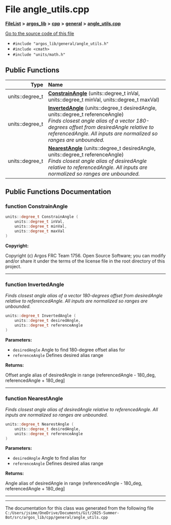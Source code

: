 

# File angle\_utils.cpp



[**FileList**](files.md) **>** [**argos\_lib**](dir_f9cbf5730473812e84551a5945ef39f8.md) **>** [**cpp**](dir_cf4b00708d9639a2579b4441eb30ca52.md) **>** [**general**](dir_16b6c439f6536703101f25e459a4699b.md) **>** [**angle\_utils.cpp**](angle__utils_8cpp.md)

[Go to the source code of this file](angle__utils_8cpp_source.md)



* `#include "argos_lib/general/angle_utils.h"`
* `#include <cmath>`
* `#include "units/math.h"`





































## Public Functions

| Type | Name |
| ---: | :--- |
|  units::degree\_t | [**ConstrainAngle**](#function-constrainangle) (units::degree\_t inVal, units::degree\_t minVal, units::degree\_t maxVal) <br> |
|  units::degree\_t | [**InvertedAngle**](#function-invertedangle) (units::degree\_t desiredAngle, units::degree\_t referenceAngle) <br>_Finds closest angle alias of a vector 180-degrees offset from desiredAngle relative to referencedAngle. All inputs are normalized so ranges are unbounded._  |
|  units::degree\_t | [**NearestAngle**](#function-nearestangle) (units::degree\_t desiredAngle, units::degree\_t referenceAngle) <br>_Finds closest angle alias of desiredAngle relative to referencedAngle. All inputs are normalized so ranges are unbounded._  |




























## Public Functions Documentation




### function ConstrainAngle 

```C++
units::degree_t ConstrainAngle (
    units::degree_t inVal,
    units::degree_t minVal,
    units::degree_t maxVal
) 
```





**Copyright:**

Copyright (c) Argos FRC Team 1756. Open Source Software; you can modify and/or share it under the terms of the license file in the root directory of this project. 





        

<hr>



### function InvertedAngle 

_Finds closest angle alias of a vector 180-degrees offset from desiredAngle relative to referencedAngle. All inputs are normalized so ranges are unbounded._ 
```C++
units::degree_t InvertedAngle (
    units::degree_t desiredAngle,
    units::degree_t referenceAngle
) 
```





**Parameters:**


* `desiredAngle` Angle to find 180-degree offset alias for 
* `referenceAngle` Defines desired alias range 



**Returns:**

Offset angle alias of desiredAngle in range (referencedAngle - 180\_deg, referencedAngle + 180\_deg] 





        

<hr>



### function NearestAngle 

_Finds closest angle alias of desiredAngle relative to referencedAngle. All inputs are normalized so ranges are unbounded._ 
```C++
units::degree_t NearestAngle (
    units::degree_t desiredAngle,
    units::degree_t referenceAngle
) 
```





**Parameters:**


* `desiredAngle` Angle to find alias for 
* `referenceAngle` Defines desired alias range 



**Returns:**

Angle alias of desiredAngle in range (referencedAngle - 180\_deg, referencedAngle + 180\_deg] 





        

<hr>

------------------------------
The documentation for this class was generated from the following file `C:/Users/jsime/OneDrive/Documents/Git/2025-Summer-Bot/src/argos_lib/cpp/general/angle_utils.cpp`

